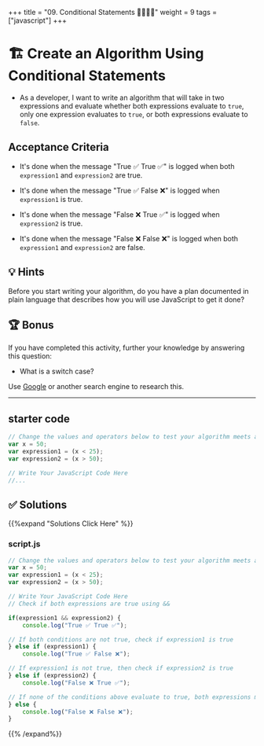 +++
title = "09. Conditional Statements 👩‍🎓👨‍🎓"
weight = 9
tags = ["javascript"] 
+++

# 🏗️ Create an Algorithm Using Conditional Statements

* As a developer, I want to write an algorithm that will take in two expressions and evaluate whether both expressions evaluate to `true`, only one expression evaluates to `true`, or both expressions evaluate to `false`.

## Acceptance Criteria

* It's done when the message "True ✅ True ✅" is logged when both `expression1` and `expression2` are true.

* It's done when the message "True ✅ False ❌" is logged when `expression1` is true. 

* It's done when the message "False ❌ True ✅" is logged when `expression2` is true. 

* It's done when the message "False ❌ False ❌" is logged when both `expression1` and `expression2` are false. 

## 💡 Hints

Before you start writing your algorithm, do you have a plan documented in plain language that describes how you will use JavaScript to get it done?

## 🏆 Bonus

If you have completed this activity, further your knowledge by answering this question:

* What is a switch case? 

Use [Google](https://www.google.com) or another search engine to research this.

---

## starter code 
```js
// Change the values and operators below to test your algorithm meets all conditions
var x = 50;
var expression1 = (x < 25);
var expression2 = (x > 50);

// Write Your JavaScript Code Here
//...
```

## ✅ Solutions 
{{%expand "Solutions Click Here" %}}
### script.js
```js
// Change the values and operators below to test your algorithm meets all conditions
var x = 50;
var expression1 = (x < 25);
var expression2 = (x > 50);

// Write Your JavaScript Code Here
// Check if both expressions are true using &&

if(expression1 && expression2) {
    console.log("True ✅ True ✅");

// If both conditions are not true, check if expression1 is true
} else if (expression1) {
    console.log("True ✅ False ❌");

// If expression1 is not true, then check if expression2 is true
} else if (expression2) {
    console.log("False ❌ True ✅");

// If none of the conditions above evaluate to true, both expressions must be false
} else {
    console.log("False ❌ False ❌");
}
```
{{% /expand%}}
